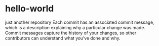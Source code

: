 # hello-world
just another repository
Each commit has an associated commit message, which is a description explaining why a particular change was made. Commit messages capture the history of your changes, so other contributors can understand what you’ve done and why.
